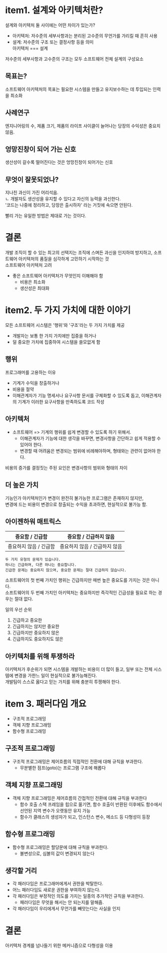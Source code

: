 # item1. 설계와 아키텍처란?
설계와 아키텍처 둘 사이에는 어떤 차이가 있는가?
- 아키텍처: 저수준의 세부사항과는 분리된 고수준의 무언가를 가리킬 때 흔히 사용
- 설계: 저수준의 구조 또는 결정사항 등을 의미  
아키텍처 === 설계

저수준의 세부사항과 고수준의 구조는 모두 소프트웨어 전체 설계의 구성요소

## 목표는?
소프트웨어 아키텍처의 목표는 필요한 시스템을 만들고 유지보수하는 데 투입되는 인력을 최소화

## 사례연구
엔지니어링의 수, 제품 크기, 제품의 라이프 사이클이 늘어나는 당장의 수익성은 중요치 않음.

## 엉망진창이 되어 가는 신호
생산성이 갈수록 떨어진다는 것은 엉망진창이 되어가는 신호

## 무엇이 잘못되었나?
지나친 과신이 가진 어리석음.  
ㄴ 개발자도 생산성을 유지할 수 있다고 자신의 능력을 과신한다.  
'코드는 나중에 정리하고, 당장은 출시하자' 라는 거짓에 속으면 안된다.

빨리 가는 유일한 방법은 제대로 가는 것이다.

# 결론
개발 조직이 할 수 있는 최고의 선택지는 조직에 스며든 과신을 인지하여 방지하고, 소프트웨어 아키텍처의 품질을 심각하게 고민하기 시작하는 것  
소프트웨어 아키텍처 고려
- 좋은 소프트웨어 아키텍처가 무엇인지 이해해야 함
  - 비용은 최소화
  - 생산성은 최대화

# item2. 두 가지 가치에 대한 이야기
모든 소프트웨어 시스템은 '행위'와 '구조'라는 두 가지 가치를 제공
- 개발자는 보통 한 가지 가치에만 집중을 하거나
- 덜 중요한 가치에 집중하여 시스템을 쓸모없게 함

## 행위
프로그래머를 고용하는 이유
- 기계가 수익을 창출하거나
- 비용을 절약
- 이해관계자가 기능 명세서나 요구사항 문서를 구체화할 수 있도록 돕고, 이해관계자의 기계가 이러한 요구사항을 만족하도록 코드 작성

## 아키텍처
- 소프트웨어 => 기계의 행위를 쉽게 변경할 수 있도록 하기 위해서.
  - 이해관계자가 기능에 대한 생각을 바꾸면, 변경사항을 간단하고 쉽게 적용할 수 있어야 한다.
  - 변경할 때 어려움은 변경되는 범위에 비례해야하며, 형태와는 관련이 없어야 한다.

비용의 증가를 결정짓는 주된 요인은 변경사항의 범위와 형태의 차이

## 더 높은 가치
기능인가 아키텍처인가
변경이 완전히 불가능한 프로그램은 존재하지 않지만,  
변경에 드는 비용이 변경으로 창출되는 수익을 초과하면, 현실적으로 불가능 함.

## 아이젠하워 매트릭스
| 중요함 / 긴급함     | 중요함 / 긴급하지 않음     |
|---------------|-------------------|
| 중요하지 않음 / 긴급함 | 중요하지 않음 / 긴급하지 않음 |
```
두 가지 유형의 문제가 있습니다.  
하나는 긴급하며, 다른 하나는 중요합니다.  
긴급한 문제는 중요하지 않으며, 중요한 문제는 절대 긴급하지 않습니다.
```

소프트웨어의 첫 번째 가치인 행위는 긴급하지만 매번 높은 중요도를 가지는 것은 아니다.  
소프트웨어의 두 번째 가치인 아키텍처는 중요하지만 즉각적인 긴급성을 필요로 하는 경우는 절대 없다.

일의 우선 순위
1. 긴급하고 중요한
2. 긴급하지는 않지만 중요한
3. 긴급하지만 중요하지 않은
4. 긴급하지도 중요하지도 않은

## 아키텍처를 위해 투쟁하라
아키텍처가 후순위가 되면 시스템을 개발하는 비용이 더 많이 들고, 일부 또는 전체 시스템에 변경을 가한느 일이 현실적으로 불가능해진다.  
개발팀이 스스로 옳다고 믿는 가치를 위해 충분히 투쟁해야 한다.

# item 3. 패러다임 개요
- 구조적 프로그래밍
- 객체 지향 프로그래밍
- 함수형 프로그래밍

## 구조적 프로그래밍
- 구조적 프로그래밍은 제어흐름의 직접적인 전환에 대해 규칙을 부과한다.
  - 무분별한 점프(goto)는 프로그램 구조에 해롭다

## 객체 지향 프로그래밍
- 객체 지향 프로그래밍은 제어흐름의 간접적인 전환에 대해 규칙을 부과한다
  - 함수 호출 스택 프레임을 힙으로 옮기면, 함수 호출이 반환된 이후에도 함수에서 선언된 지역 변수가 오랫동안 유지 가능
  - 함수가 클래스의 생성자가 되고, 인스턴스 변수, 메소드 등 다형성이 등장

## 함수형 프로그래밍
- 함수형 프로그래밍은 할당문에 대해 규칙을 부과한다.
  - 불변성으로, 심볼의 값이 변경되지 않는다

## 생각할 거리
- 각 패러다임은 프로그래머에게서 권한을 박탈한다.
- 어느 패러다임도 새로운 권한을 부여하지 않는다.
- 각 패러다임은 부정적인 의도를 가지는 일종의 추가적인 규칙을 부과한다.
  - 패러다임은 무엇을 해서는 안 되는지를 말해줌.
- 각 패러다임이 우리에게서 무언가를 빼앗는다는 사실을 인지

# 결론
아키텍처 경계를 넘나들기 위한 메커니즘으로 다형성을 이용
